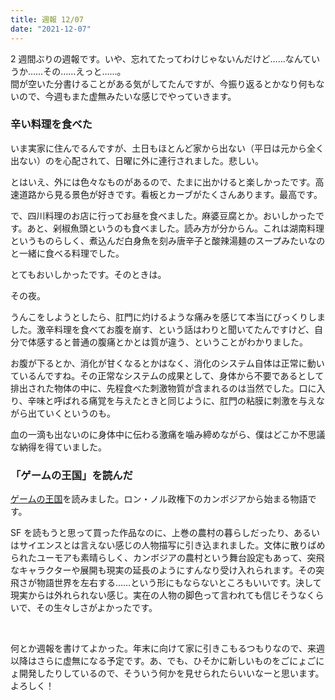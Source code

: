 ```yaml
---
title: 週報 12/07
date: "2021-12-07"
---
```


2 週間ぶりの週報です。いや、忘れてたってわけじゃないんだけど……なんていうか……その……えっと……。  
間が空いた分書けることがある気がしてたんですが、今振り返るとかなり何もないので、今週もまた虚無みたいな感じでやっていきます。

### 辛い料理を食べた

いま実家に住んでるんですが、土日もほとんど家から出ない（平日は元から全く出ない）のを心配されて、日曜に外に連行されました。悲しい。

とはいえ、外には色々なものがあるので、たまに出かけると楽しかったです。高速道路から見る景色が好きです。看板とカーブがたくさんあります。最高です。

で、四川料理のお店に行ってお昼を食べました。麻婆豆腐とか。おいしかったです。あと、剁椒魚頭というのも食べました。読み方が分からん。これは湖南料理というものらしく、煮込んだ白身魚を刻み唐辛子と酸辣湯麺のスープみたいなのと一緒に食べる料理でした。

とてもおいしかったです。そのときは。

その夜。

うんこをしようとしたら、肛門に灼けるような痛みを感じて本当にびっくりしました。激辛料理を食べてお腹を崩す、という話はわりと聞いてたんですけど、自分で体感すると普通の腹痛とかとは質が違う、ということがわかりました。

お腹が下るとか、消化が甘くなるとかはなく、消化のシステム自体は正常に動いているんですね。その正常なシステムの成果として、身体から不要であるとして排出された物体の中に、先程食べた刺激物質が含まれるのは当然でした。口に入り、辛味と呼ばれる痛覚を与えたときと同じように、肛門の粘膜に刺激を与えながら出ていくというのも。

血の一滴も出ないのに身体中に伝わる激痛を噛み締めながら、僕はどこか不思議な納得を得ていました。

### 「ゲームの王国」を読んだ

[ゲームの王国](https://www.amazon.co.jp/dp/B0823TNQNY)を読みました。ロン・ノル政権下のカンボジアから始まる物語です。

SF を読もうと思って買った作品なのに、上巻の農村の暮らしだったり、あるいはサイエンスとは言えない感じの人物描写に引き込まれました。文体に散りばめられたユーモアも素晴らしく、カンボジアの農村という舞台設定もあって、突飛なキャラクターや展開も現実の延長のようにすんなり受け入れられます。その突飛さが物語世界を左右する……という形にもならないところもいいです。決して現実からは外れられない感じ。実在の人物の脚色って言われても信じそうなくらいで、その生々しさがよかったです。

<br>

何とか週報を書けてよかった。年末に向けて家に引きこもるつもりなので、来週以降はさらに虚無になる予定です。あ、でも、ひそかに新しいものをごにょごにょ開発したりしているので、そういう何かを見せられたらいいなーと思います。よろしく！
